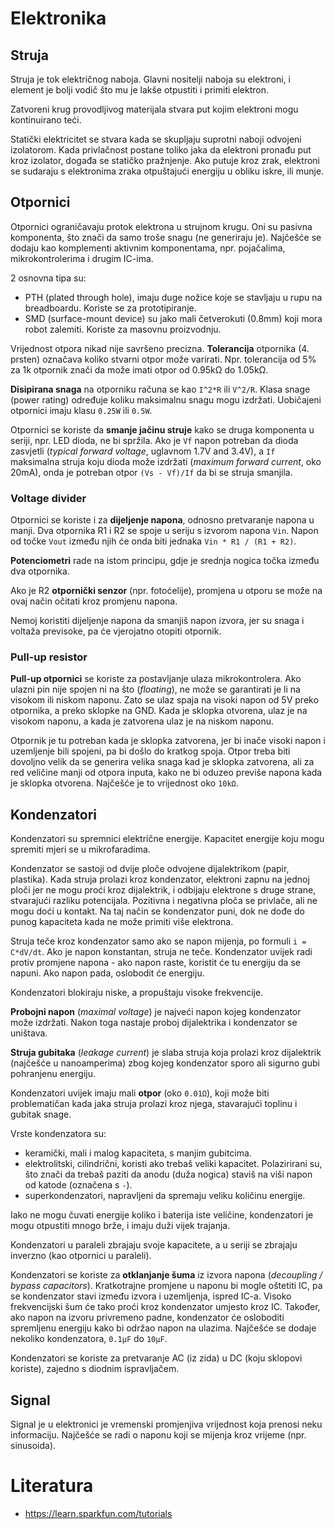 # Elektronika

## Struja

Struja je tok električnog naboja. Glavni nositelji naboja su elektroni, i element je bolji vodič što mu je lakše otpustiti i primiti elektron.

Zatvoreni krug provodljivog materijala stvara put kojim elektroni mogu kontinuirano teći.

Statički elektricitet se stvara kada se skupljaju suprotni naboji odvojeni izolatorom. Kada privlačnost postane toliko jaka da elektroni pronađu put kroz izolator, događa se statičko pražnjenje. Ako putuje kroz zrak, elektroni se sudaraju s elektronima zraka otpuštajući energiju u obliku iskre, ili munje.

## Otpornici

Otpornici ograničavaju protok elektrona u strujnom krugu. Oni su pasivna komponenta, što znači da samo troše snagu (ne generiraju je). Najčešće se dodaju kao komplementi aktivnim komponentama, npr. pojačalima, mikrokontrolerima i drugim IC-ima.

2 osnovna tipa su:
- PTH (plated through hole), imaju duge nožice koje se stavljaju u rupu na breadboardu. Koriste se za prototipiranje.
- SMD (surface-mount device) su jako mali četverokuti (0.8mm) koji mora robot zalemiti. Koriste za masovnu proizvodnju.

Vrijednost otpora nikad nije savršeno precizna. **Tolerancija** otpornika (4. prsten) označava koliko stvarni otpor može varirati. Npr. tolerancija od 5% za 1k otpornik znači da može imati otpor od 0.95kΩ do 1.05kΩ.

**Disipirana snaga** na otporniku računa se kao `I^2*R` ili `V^2/R`. Klasa snage (power rating) određuje koliku maksimalnu snagu mogu izdržati. Uobičajeni otpornici imaju klasu `0.25W` ili `0.5W`.

Otpornici se koriste da **smanje jačinu struje** kako se druga komponenta u seriji, npr. LED dioda, ne bi spržila. Ako je `Vf` napon potreban da dioda zasvjetli (*typical forward voltage*, uglavnom 1.7V and 3.4V), a `If` maksimalna struja koju dioda može izdržati (*maximum forward current*, oko 20mA), onda je potreban otpor `(Vs - Vf)/If` da bi se struja smanjila.

### Voltage divider

Otpornici se koriste i za **dijeljenje napona**, odnosno pretvaranje napona u manji. Dva otpornika R1 i R2 se spoje u seriju s izvorom napona `Vin`. Napon od točke `Vout` između njih će onda biti jednaka `Vin * R1 / (R1 + R2)`.

**Potenciometri** rade na istom principu, gdje je srednja nogica točka između dva otpornika.

Ako je R2 **otpornički senzor** (npr. fotoćelije), promjena u otporu se može na ovaj način očitati kroz promjenu napona.

Nemoj koristiti dijeljenje napona da smanjiš napon izvora, jer su snaga i voltaža previsoke, pa će vjerojatno otopiti otpornik.

### Pull-up resistor

**Pull-up otpornici** se koriste za postavljanje ulaza mikrokontrolera. Ako ulazni pin nije spojen ni na što (*floating*), ne može se garantirati je li na visokom ili niskom naponu. Zato se ulaz spaja na visoki napon od 5V preko otpornika, a preko sklopke na GND. Kada je sklopka otvorena, ulaz je na visokom naponu, a kada je zatvorena ulaz je na niskom naponu.

Otpornik je tu potreban kada je sklopka zatvorena, jer bi inače visoki napon i uzemljenje bili spojeni, pa bi došlo do kratkog spoja. Otpor treba biti dovoljno velik da se generira velika snaga kad je sklopka zatvorena, ali za red veličine manji od otpora inputa, kako ne bi oduzeo previše napona kada je sklopka otvorena. Najčešće je to vrijednost oko `10kΩ`.

## Kondenzatori

Kondenzatori su spremnici električne energije. Kapacitet energije koju mogu spremiti mjeri se u mikrofaradima.

Kondenzator se sastoji od dvije ploče odvojene dijalektrikom (papir, plastika). Kada struja prolazi kroz kondenzator, elektroni zapnu na jednoj ploči jer ne mogu proći kroz dijalektrik, i odbijaju elektrone s druge strane, stvarajući razliku potencijala. Pozitivna i negativna ploča se privlače, ali ne mogu doći u kontakt. Na taj način se kondenzator puni, dok ne dođe do punog kapaciteta kada ne može primiti više elektrona.

Struja teče kroz kondenzator samo ako se napon mijenja, po formuli `i = C*dV/dt`. Ako je napon konstantan, struja ne teče. Kondenzator uvijek radi protiv promjene napona - ako napon raste, koristit će tu energiju da se napuni. Ako napon pada, oslobodit će energiju.

Kondenzatori blokiraju niske, a propuštaju visoke frekvencije.

**Probojni napon** (*maximal voltage*) je najveći napon kojeg kondenzator može izdržati. Nakon toga nastaje proboj dijalektrika i kondenzator se uništava.

**Struja gubitaka** (*leakage current*) je slaba struja koja prolazi kroz dijalektrik (najčešće u nanoamperima) zbog kojeg kondenzator sporo ali sigurno gubi pohranjenu energiju.

Kondenzatori uvijek imaju mali **otpor** (oko `0.01Ω`), koji može biti problematičan kada jaka struja prolazi kroz njega, stavarajući toplinu i gubitak snage.

Vrste kondenzatora su:
* keramički, mali i malog kapaciteta, s manjim gubitcima.
* elektrolitski, cilindrični, koristi ako trebaš veliki kapacitet. Polazirirani su, što znači da trebaš paziti da anodu (duža nogica) staviš na viši napon od katode (označena s `-`).
* superkondenzatori, napravljeni da spremaju veliku količinu energije.

Iako ne mogu čuvati energije koliko i baterija iste veličine, kondenzatori je mogu otpustiti mnogo brže, i imaju duži vijek trajanja.

Kondenzatori u paraleli zbrajaju svoje kapacitete, a u seriji se zbrajaju inverzno (kao otpornici u paraleli).

Kondenzatori se koriste za **otklanjanje šuma** iz izvora napona (*decoupling / bypass capacitors*). Kratkotrajne promjene u naponu bi mogle oštetiti IC, pa se kondenzator stavi između izvora i uzemljenja, ispred IC-a. Visoko frekvencijski šum će tako proći kroz kondenzator umjesto kroz IC. Također, ako napon na izvoru privremeno padne, kondenzator će osloboditi spremljenu energiju kako bi održao napon na ulazima. Najčešće se dodaje nekoliko kondenzatora, `0.1µF` do `10µF`.

Kondenzatori se koriste za pretvaranje AC (iz zida) u DC (koju sklopovi koriste), zajedno s diodnim ispravljačem.

## Signal

Signal je u elektronici je vremenski promjenjiva vrijednost koja prenosi neku informaciju. Najčešće se radi o naponu koji se mijenja kroz vrijeme (npr. sinusoida).

# Literatura

* https://learn.sparkfun.com/tutorials
